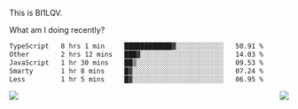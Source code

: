 This is BI1LQV.

What am I doing recently?

<!--START_SECTION:waka-->

```txt
TypeScript   8 hrs 1 min     ████████████▓░░░░░░░░░░░░   50.91 %
Other        2 hrs 12 mins   ███▓░░░░░░░░░░░░░░░░░░░░░   14.03 %
JavaScript   1 hr 30 mins    ██▒░░░░░░░░░░░░░░░░░░░░░░   09.53 %
Smarty       1 hr 8 mins     █▓░░░░░░░░░░░░░░░░░░░░░░░   07.24 %
Less         1 hr 5 mins     █▓░░░░░░░░░░░░░░░░░░░░░░░   06.95 %
```

<!--END_SECTION:waka-->
<img align="right" src="https://github-readme-stats.vercel.app/api?username=bi1lqv&show_icons=true&count_private=true">

<img src="https://metrics.lecoq.io/bi1lqv?template=classic&base.activity=0&base.community=0&base.repositories=0&base.metadata=0&isocalendar=1&base=header%2C%20activity%2C%20community%2C%20repositories%2C%20metadata&base.indepth=false&base.hireable=false&isocalendar=false&isocalendar.duration=full-year&config.timezone=Asia%2FShanghai">
